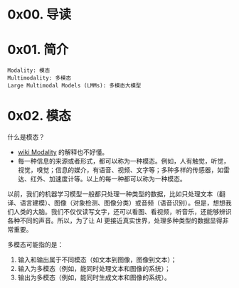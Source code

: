 # 0x00. 导读

# 0x01. 简介

```
Modality: 模态
Multimodality: 多模态 
Large Multimodal Models (LMMs): 多模态大模型
```

# 0x02. 模态

什么是模态？
- [wiki Modality](https://en.wikipedia.org/wiki/Modality_(human%E2%80%93computer_interaction)) 的解释也不好懂。
- 每一种信息的来源或者形式，都可以称为一种模态。例如，人有触觉，听觉，视觉，嗅觉；信息的媒介，有语音、视频、文字等；多种多样的传感器，如雷达、红外、加速度计等。以上的每一种都可以称为一种模态。

以前，我们的机器学习模型一般都只处理一种类型的数据，比如只处理文本（翻译、语言建模）、图像（对象检测、图像分类）或音频（语音识别）。但是，想想我们人类的大脑。我们不仅仅读写文字，还可以看图、看视频，听音乐，还能够辨识各种不同的声音。所以，为了让 AI 更接近真实世界，处理多种类型的数据显得非常重要。

多模态可能指的是：

1. 输入和输出属于不同模态（如文本到图像，图像到文本）；
2. 输入为多模态（例如，能同时处理文本和图像的系统）；
3. 输出为多模态（例如，能同时生成文本和图像的系统）。